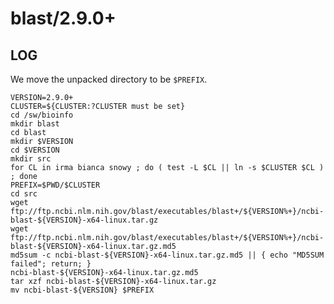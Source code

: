 blast/2.9.0+
============

LOG
---

We move the unpacked directory to be `$PREFIX`.

    VERSION=2.9.0+
    CLUSTER=${CLUSTER:?CLUSTER must be set}
    cd /sw/bioinfo
    mkdir blast
    cd blast
    mkdir $VERSION
    cd $VERSION
    mkdir src
    for CL in irma bianca snowy ; do ( test -L $CL || ln -s $CLUSTER $CL ) ; done
    PREFIX=$PWD/$CLUSTER
    cd src
    wget ftp://ftp.ncbi.nlm.nih.gov/blast/executables/blast+/${VERSION%+}/ncbi-blast-${VERSION}-x64-linux.tar.gz
    wget ftp://ftp.ncbi.nlm.nih.gov/blast/executables/blast+/${VERSION%+}/ncbi-blast-${VERSION}-x64-linux.tar.gz.md5
    md5sum -c ncbi-blast-${VERSION}-x64-linux.tar.gz.md5 || { echo "MD5SUM failed"; return; }
    ncbi-blast-${VERSION}-x64-linux.tar.gz.md5
    tar xzf ncbi-blast-${VERSION}-x64-linux.tar.gz
    mv ncbi-blast-${VERSION} $PREFIX

